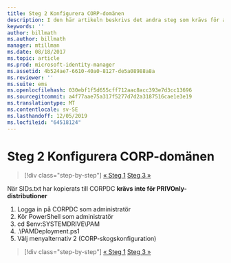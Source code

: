 ```yaml
---
title: Steg 2 Konfigurera CORP-domänen
description: I den här artikeln beskrivs det andra steg som krävs för att du ska kunna konfigurera CORP-domänen, vilket involverar körning av ett skript efter det att sids.txt har kopierats CORPDC
keywords: ''
author: billmath
ms.author: billmath
manager: mtillman
ms.date: 08/18/2017
ms.topic: article
ms.prod: microsoft-identity-manager
ms.assetid: 4b524ae7-6610-40a0-8127-de5a08988a8a
ms.reviewer: ''
ms.suite: ems
ms.openlocfilehash: 030ebf1f5d655cff712aac8acc393e7d3cc13696
ms.sourcegitcommit: a4f77aae75a317f5277d7d2a3187516cae1e3e19
ms.translationtype: MT
ms.contentlocale: sv-SE
ms.lasthandoff: 12/05/2019
ms.locfileid: "64518124"
---
```

# <a name="step-2-configuring-the-corp-domain"></a>Steg 2 Konfigurera CORP-domänen

> [!div class="step-by-step"]
> [« Steg 1](sp1-step1-configuring-priv-domain.md)
> [Steg 3 »](sp1-step3-installing-configuring-sql.md)

När SIDs.txt har kopierats till CORPDC **krävs inte för PRIVOnly-distributioner**

1. Logga in på CORPDC som administratör
2. Kör PowerShell som administratör
3. cd $env:SYSTEMDRIVE\PAM
4. .\PAMDeployment.ps1
5. Välj menyalternativ 2 (CORP-skogskonfiguration)

> [!div class="step-by-step"]
> [« Steg 1](sp1-step1-configuring-priv-domain.md)
> [Steg 3 »](sp1-step3-installing-configuring-sql.md)
